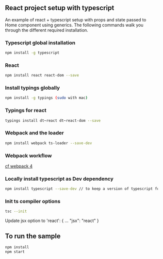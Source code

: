 ## React project setup with typescript
An example of react + typescript setup with props and state passed to Home component using generics.
The following commands walk you through the different required installation.
### Typescript global installation
```sh
npm install -g typescript
```
### React
```sh
npm install react react-dom --save
```
### Install typings globally
```sh
npm install -g typings (sudo with mac)
```
### Typings for react
```sh
typings install dt~react dt~react-dom --save
```
### Webpack and the loader
```sh
npm install webpack ts-loader --save-dev
```
### Webpack workflow
[cf webpack 4](https://webpack.js.org/concepts/)
### Locally install typescript as Dev dependency
```sh 
npm install typescript --save-dev // to keep a version of typescript for your project
```
### Init ts compiler options
```sh
tsc --init
```
Update jsx option to 'react':
{
...
"jsx": "react"
}
## To run the sample
```sh
npm install
npm start
```
